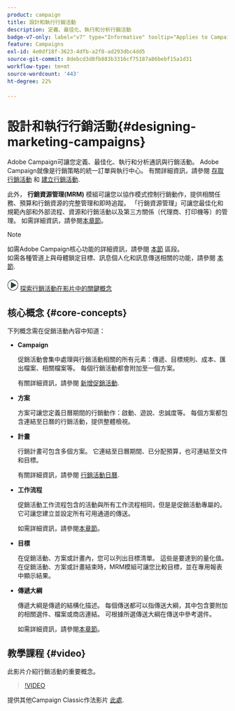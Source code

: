 ```yaml
---
product: campaign
title: 設計和執行行銷活動
description: 定義、最佳化、執行和分析行銷活動
badge-v7-only: label="v7" type="Informative" tooltip="Applies to Campaign Classic v7 only"
feature: Campaigns
exl-id: 4e0df18f-3623-4dfb-a2f8-ad293dbc4dd5
source-git-commit: 8debcd3d8fb883b3316cf75187a86bebf15a1d31
workflow-type: tm+mt
source-wordcount: '443'
ht-degree: 22%

---
```


# 設計和執行行銷活動{#designing-marketing-campaigns}


Adobe Campaign可讓您定義、最佳化、執行和分析通訊與行銷活動。 Adobe Campaign就像是行銷策略的統一訂單與執行中心。 有關詳細資訊，請參閱 [存取行銷活動](../../distributed/using/accessing-campaigns.md) 和 [建立行銷活動](../../campaign/using/setting-up-marketing-campaigns.md).

此外， **行銷資源管理(MRM)** 模組可讓您以協作模式控制行銷動作，提供相關任務、預算和行銷資源的完整管理和即時追蹤。 「行銷資源管理」可讓您最佳化和規範內部和外部流程、資源和行銷活動以及第三方關係（代理商、打印機等）的管理。 如需詳細資訊，請參閱[本章節](../../mrm/using/about-marketing-resource-management.md)。

>[!NOTE]
>
>如需Adobe Campaign核心功能的詳細資訊，請參閱 [本節](../../platform/using/about-adobe-campaign-classic.md) 區段。\
>如需各種管道上與母體鎖定目標、訊息個人化和訊息傳送相關的功能，請參閱 [本節](../../delivery/using/steps-about-delivery-creation-steps.md).

![](assets/do-not-localize/how-to-video.png) [探索行銷活動在影片中的關鍵概念](#video)

## 核心概念 {#core-concepts}

下列概念需在促銷活動內容中知道：

* **Campaign**

   促銷活動會集中處理與行銷活動相關的所有元素：傳遞、目標規則、成本、匯出檔案、相關檔案等。 每個行銷活動都會附加至一個方案。

   有關詳細資訊，請參閱 [新增促銷活動](../../campaign/using/setting-up-marketing-campaigns.md#adding-a-campaign).

* **方案**

   方案可讓您定義日曆期間的行銷動作：啟動、遊說、忠誠度等。 每個方案都包含連結至日曆的行銷活動，提供整體檢視。

* **計畫**

   行銷計畫可包含多個方案。 它連結至日曆期間、已分配預算，也可連結至文件和目標。

   有關詳細資訊，請參閱 [行銷活動日曆](../../campaign/using/accessing-marketing-campaigns.md#campaign-calendar).

* **工作流程**

   促銷活動工作流程包含的活動與所有工作流程相同，但是是促銷活動專屬的。 它可讓您建立並設定所有可用通道的傳送。

   如需詳細資訊，請參閱[本章節](../../campaign/using/marketing-campaign-deliveries.md#building-the-main-target-in-a-workflow)。

* **目標**

   在促銷活動、方案或計畫內，您可以列出目標清單。 這些是要達到的量化值。 在促銷活動、方案或計畫結束時，MRM模組可讓您比較目標，並在專用報表中顯示結果。

* **傳遞大綱**

   傳遞大綱是傳遞的結構化描述。 每個傳送都可以指傳送大綱，其中包含要附加的相關選件、檔案或商店連結。 可根據所選傳送大綱在傳送中參考選件。

   如需詳細資訊，請參閱[本章節](../../campaign/using/marketing-campaign-deliveries.md#associating-and-structuring-resources-linked-via-a-delivery-outline)。

## 教學課程 {#video}

此影片介紹行銷活動的重要概念。

>[!VIDEO](https://video.tv.adobe.com/v/35131?quality=12)

提供其他Campaign Classic作法影片 [此處](https://experienceleague.adobe.com/docs/campaign-classic-learn/tutorials/overview.html?lang=zh-Hant).
